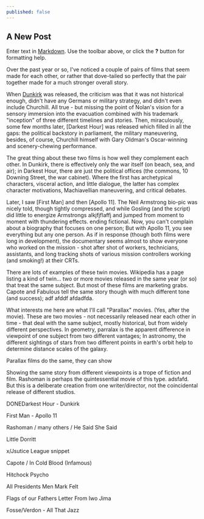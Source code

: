 ```yaml
---
published: false
---
```

## A New Post

Enter text in [Markdown](http://daringfireball.net/projects/markdown/). Use the toolbar above, or click the **?** button for formatting help.

Over the past year or so, I've noticed a couple of pairs of films that seem made for each other, or rather that dove-tailed so perfectly that the pair together made for a much stronger overall story.

When [Dunkirk](https://www.imdb.com/title/tt5013056/) was released, the criticism was that it was not historical enough, didn't have any Germans or military strategy, and didn't even include Churchill. All true - but missing the point of Nolan's vision for a sensory immersion into the evacuation combined with his trademark "inception" of three different timelines and stories.  Then, miraculously, some few months later, [Darkest Hour] was released which filled in all the gaps: the political backstory in parliament, the military maneuvering, besides, of course, Churchill himself with Gary Oldman's Oscar-winning and scenery-chewing performance. 

The great thing about these two films is how well they complement each other. In Dunkirk, there is effectively only the war itself (on beach, sea, and air); in Darkest Hour, there are just the political offices (the commons, 10 Downing Street, the war cabinet).  Where the first has archetypical characters, visceral action, and little dialogue, the latter has complex character motivations, Machiavellian maneuvering, and critical debates. 

Later, I saw [First Man] and then [Apollo 11]. The Neil Armstrong bio-pic was nicely told, though tightly compressed, and while Gosling (and the script) did little to energize Armstrongs alkjfjflaffj and jumped from moment to moment with thundering effects. ending fictional. Now, you can't complain about a biography that focuses on one person; But with Apollo 11, you see everything but any one person. As if in response (though both films were long in development), the documentary seems almost to show everyone who worked on the mission - shot after shot of workers, technicians, assistants, and long tracking shots of various mission controllers working (and smoking!) at their CRTs. 

There are lots of examples of these twin movies. Wikipedia has a page listing a kind of twin... two or more movies released in the same year (or so) that treat the same subject. But most of these films are marketing grabs. Capote and Fabulous tell the same story though with much different tone (and success); adf afddf afdadfda. 

What interests me here are what I'll call "Parallax" movies. (Yes, after the movie). These are two movies - not necessarily released near each other in time - that deal with the same subject, mostly historical, but from widely different perspectives. In geometry, parralax is the apparent difference in viewpoint of one subject from two different vantages; In astronomy, the different sightings of stars from two different points in earth's orbit help to determine distance scales of the galaxy. 

Parallax films do the same, they can show 

Showing the same story from different viewpoints is a trope of fiction and film. Rashoman is perhaps the quintessential movie of this type. adsfafd. But this is a deliberate creation from one writer/director, not the coincidental release of different studios.


DONEDarkest Hour - Dunkirk

First Man - Apollo 11

Rashoman / many others / He Said She Said

Little Dorritt


x/Jsutice League snippet

Capote / In Cold Blood  (Infamous)

Hitchock Psycho

All Presidents Men Mark Felt

Flags of our Fathers Letter From Iwo Jima


Fosse/Verdon  - All That Jazz
